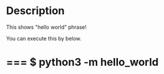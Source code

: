 # Description

This shows "hello world" phrase!

You can execute this by below.

===
$ python3 -m hello_world
===
